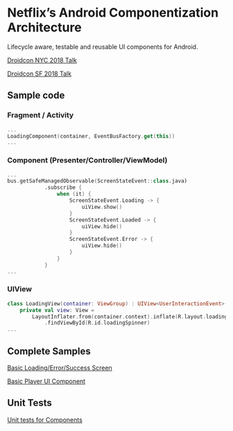 # Netflix’s Android Componentization Architecture

Lifecycle aware, testable and reusable UI components for Android.

[Droidcon NYC 2018 Talk](https://youtu.be/dS9gho9Rxn4)

[Droidcon SF 2018 Talk](https://youtu.be/1cWwfh_5ZQs)

## Sample code
### Fragment / Activity

~~~kotlin
...
LoadingComponent(container, EventBusFactory.get(this))
...
~~~

### Component (Presenter/Controller/ViewModel)

~~~kotlin
...
bus.getSafeManagedObservable(ScreenStateEvent::class.java)
            .subscribe {
                when (it) {
                    ScreenStateEvent.Loading -> {
                        uiView.show()
                    }
                    ScreenStateEvent.Loaded -> {
                        uiView.hide()
                    }
                    ScreenStateEvent.Error -> {
                        uiView.hide()
                    }
                }
            }
...   
~~~

### UIView

~~~kotlin
class LoadingView(container: ViewGroup) : UIView<UserInteractionEvent>(container) {
    private val view: View =
        LayoutInflater.from(container.context).inflate(R.layout.loading, container, true)
            .findViewById(R.id.loadingSpinner)
...            
~~~

## Complete Samples
[Basic Loading/Error/Success Screen](https://github.com/julianomoraes/componentizationArch/tree/master/app/src/main/java/com/jmoraes/componentizationsample/basic/components)

[Basic Player UI Component](https://github.com/julianomoraes/componentizationArch/tree/master/app/src/main/java/com/jmoraes/componentizationsample/player/components)

## Unit Tests
[Unit tests for Components](https://github.com/julianomoraes/componentizationArch/tree/master/app/src/test/java/com/jmoraes/componentizationsample)

